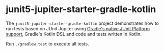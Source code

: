 # junit5-jupiter-starter-gradle-kotlin

The `junit5-jupiter-starter-gradle-kotlin` project demonstrates how to run tests based on
JUnit Jupiter using [Gradle's native JUnit Platform support], Gradle's Kotlin DSL
and code and tests written in Kotlin.

[Gradle's native JUnit Platform support]: https://docs.gradle.org/current/userguide/java_testing.html#using_junit5

Run `./gradlew test` to execute all tests.